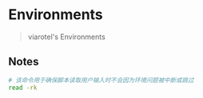 # Environments

> viarotel's Environments

## Notes

```zsh
# 该命令用于确保脚本读取用户输入时不会因为环境问题被中断或跳过
read -rk
```
